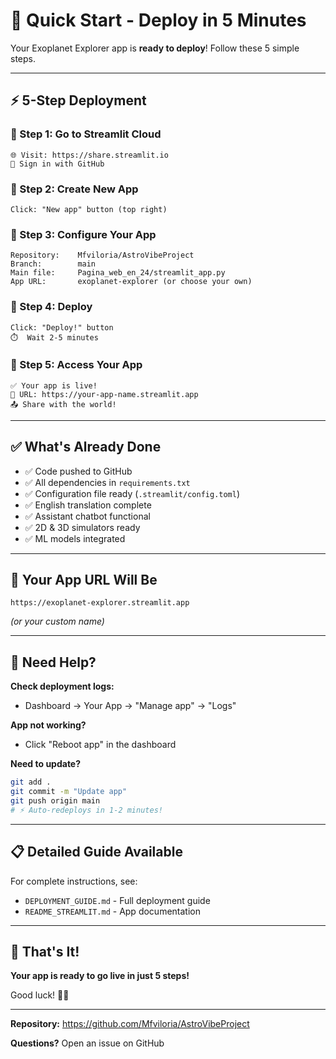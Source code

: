 # 🚀 Quick Start - Deploy in 5 Minutes

Your Exoplanet Explorer app is **ready to deploy**! Follow these 5 simple steps.

---

## ⚡ 5-Step Deployment

### 📍 Step 1: Go to Streamlit Cloud
```
🌐 Visit: https://share.streamlit.io
🔑 Sign in with GitHub
```

### 📍 Step 2: Create New App
```
Click: "New app" button (top right)
```

### 📍 Step 3: Configure Your App
```
Repository:    Mfviloria/AstroVibeProject
Branch:        main
Main file:     Pagina_web_en_24/streamlit_app.py
App URL:       exoplanet-explorer (or choose your own)
```

### 📍 Step 4: Deploy
```
Click: "Deploy!" button
⏱️  Wait 2-5 minutes
```

### 📍 Step 5: Access Your App
```
✅ Your app is live!
🔗 URL: https://your-app-name.streamlit.app
📤 Share with the world!
```

---

## ✅ What's Already Done

- ✅ Code pushed to GitHub
- ✅ All dependencies in `requirements.txt`
- ✅ Configuration file ready (`.streamlit/config.toml`)
- ✅ English translation complete
- ✅ Assistant chatbot functional
- ✅ 2D & 3D simulators ready
- ✅ ML models integrated

---

## 🎯 Your App URL Will Be

```
https://exoplanet-explorer.streamlit.app
```
*(or your custom name)*

---

## 🔧 Need Help?

**Check deployment logs:**
- Dashboard → Your App → "Manage app" → "Logs"

**App not working?**
- Click "Reboot app" in the dashboard

**Need to update?**
```bash
git add .
git commit -m "Update app"
git push origin main
# ⚡ Auto-redeploys in 1-2 minutes!
```

---

## 📋 Detailed Guide Available

For complete instructions, see:
- `DEPLOYMENT_GUIDE.md` - Full deployment guide
- `README_STREAMLIT.md` - App documentation

---

## 🎉 That's It!

**Your app is ready to go live in just 5 steps!**

Good luck! 🚀🌌

---

**Repository:** https://github.com/Mfviloria/AstroVibeProject

**Questions?** Open an issue on GitHub